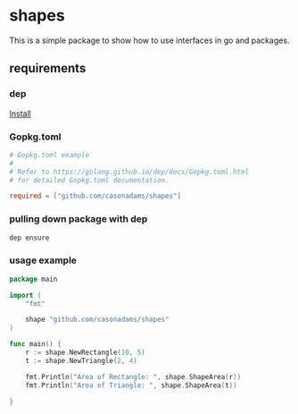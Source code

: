 # shapes

This is a simple package to show how to use interfaces in go and packages.

## requirements
### dep
[Install](https://golang.github.io/dep/docs/installation.html)

### Gopkg.toml
```toml
# Gopkg.toml example
#
# Refer to https://golang.github.io/dep/docs/Gopkg.toml.html
# for detailed Gopkg.toml documentation.

required = ["github.com/casonadams/shapes"]
```

### pulling down package with dep
```bash
dep ensure
```

### usage example
```go
package main

import (
	"fmt"

	shape "github.com/casonadams/shapes"
)

func main() {
	r := shape.NewRectangle(10, 5)
	t := shape.NewTriangle(2, 4)

	fmt.Println("Area of Rectangle: ", shape.ShapeArea(r))
	fmt.Println("Area of Triangle: ", shape.ShapeArea(t))

}
```
